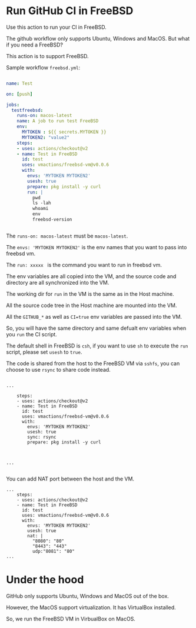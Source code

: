 # Run GitHub CI in FreeBSD

Use this action to run your CI in FreeBSD.

The github workflow only supports Ubuntu, Windows and MacOS. But what if you need a FreeBSD?

This action is to support FreeBSD.


Sample workflow `freebsd.yml`:

```yml

name: Test

on: [push]

jobs:
  testfreebsd:
    runs-on: macos-latest
    name: A job to run test FreeBSD
    env:
      MYTOKEN : ${{ secrets.MYTOKEN }}
      MYTOKEN2: "value2"
    steps:
    - uses: actions/checkout@v2
    - name: Test in FreeBSD
      id: test
      uses: vmactions/freebsd-vm@v0.0.6
      with:
        envs: 'MYTOKEN MYTOKEN2'
        usesh: true
        prepare: pkg install -y curl
        run: |
          pwd
          ls -lah
          whoami
          env
          freebsd-version



```


The `runs-on: macos-latest` must be `macos-latest`.

The `envs: 'MYTOKEN MYTOKEN2'` is the env names that you want to pass into freebsd vm.

The `run: xxxxx `  is the command you want to run in freebsd vm.

The env variables are all copied into the VM, and the source code and directory are all synchronized into the VM.


The working dir for `run` in the VM is the same as in the Host machine.

All the source code tree in the Host machine are mounted into the VM.

All the `GITHUB_*` as well as `CI=true` env variables are passed into the VM.

So, you will have the same directory and same defualt env variables when you `run` the CI script.

The default shell in FreeBSD is `csh`, if you want to use `sh` to execute the `run` script, please set `usesh` to `true`.

The code is shared from the host to the FreeBSD VM via `sshfs`, you can choose to use `rsync` to share code instead.


```

...

    steps:
    - uses: actions/checkout@v2
    - name: Test in FreeBSD
      id: test
      uses: vmactions/freebsd-vm@v0.0.6
      with:
        envs: 'MYTOKEN MYTOKEN2'
        usesh: true
        sync: rsync
        prepare: pkg install -y curl
      


...


```

You can add NAT port between the host and the VM.

```
...
    steps:
    - uses: actions/checkout@v2
    - name: Test in FreeBSD
      id: test
      uses: vmactions/freebsd-vm@v0.0.6
      with:
        envs: 'MYTOKEN MYTOKEN2'
        usesh: true
        nat: |
          "8080": "80"
          "8443": "443"
          udp:"8081": "80"
...
```


# Under the hood

GitHub only supports Ubuntu, Windows and MacOS out of the box. 

However, the MacOS support virtualization. It has VirtualBox installed.

So, we run the FreeBSD VM in VirbualBox on MacOS.










